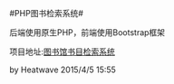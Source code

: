 #PHP图书检索系统#

后端使用原生PHP，前端使用Bootstrap框架

项目地址:[图书馆书目检索系统](http://heatwavelibrary.sinaapp.com/index.php)

by Heatwave 2015/4/5 15:55
